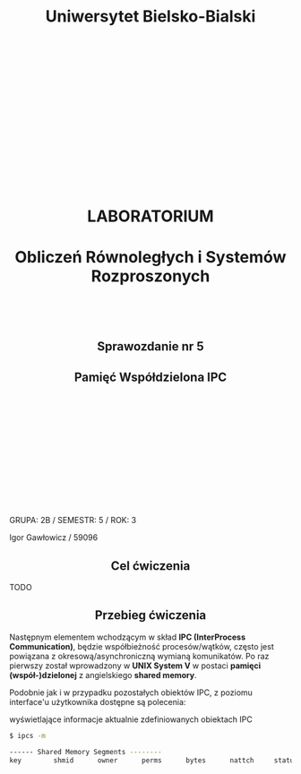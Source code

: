 <style>
h1, h4, h2 {
    border-bottom: 0;
    display:flex;
    flex-direction: column;
    align-items: center;
    text-align: center;
      }
      
centerer{
    display: grid;
    grid-template-columns: 6fr 1fr 4fr;
    grid-template-rows: 1fr;

}
rectangle{
    border: 1px solid black;
    margin: 0px 50px 0px 50px;
    width: 200px;
    height: 4em;
    display: flex;
    flex-direction: column;
    align-items: center;
    justify-items: center;
}
Ltext{
    margin: auto auto auto 0;
    font-weight: bold;
    margin-left: 4em
}
Rtext{
    margin: auto;
}

row {
    display: flex;
    flex-direction: row;
    align-items: center;
    justify-content: center; 
}
 </style>
<h1>Uniwersytet Bielsko-Bialski </h1>

&nbsp;

&nbsp;

&nbsp;

&nbsp;

&nbsp;

&nbsp;

&nbsp;

&nbsp;

&nbsp;

<h1 style="text-align: center;"><b>LABORATORIUM</b></h1>
<h1 style="text-align:center"><b>Obliczeń Równoległych i Systemów Rozproszonych </b></h1>

&nbsp;

&nbsp;

<h2 style="text-align:center; border: none;"><b>Sprawozdanie nr 5</b></h3>
<h2 style="text-align:center; border: none;">Pamięć Współdzielona IPC</h2>

&nbsp;

&nbsp;

&nbsp;

&nbsp;

&nbsp;

&nbsp;

&nbsp;

GRUPA: 2B / SEMESTR: 5 / ROK: 3

Igor Gawłowicz / 59096

<div style="page-break-after: always;"></div>

## Cel ćwiczenia

TODO

## Przebieg ćwiczenia

Następnym elementem wchodzącym w skład **IPC (InterProcess Communication)**, będzie współbieżność procesów/wątków, często jest powiązana z okresową/asynchroniczną wymianą komunikatów. Po raz pierwszy został wprowadzony w **UNIX System V** w postaci **pamięci (współ-)dzielonej** z angielskiego **shared memory**.

Podobnie jak i w przypadku pozostałych obiektów IPC, z poziomu interface'u użytkownika
dostępne są polecenia:

wyświetlające informacje aktualnie zdefiniowanych obiektach IPC

```bash
$ ipcs -m

------ Shared Memory Segments --------
key        shmid      owner      perms      bytes      nattch     status 
```

